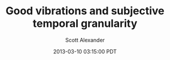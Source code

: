 ---
layout: podcast
title: "Good vibrations and subjective temporal granularity"
author: Scott Alexander
description: https://slatestarcodex.com/2013/03/10/good-vibrations-and-subjective-temporal-granularity/
date: 2013-03-10 03:15:00 PDT
length: 662631
duration: 166
guid: good-vibrations-and-subjective-temporal-granularity
---